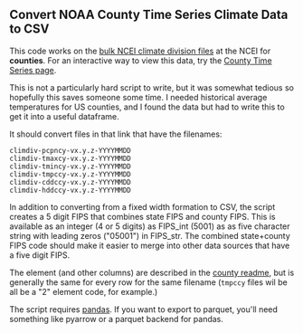 
## Convert NOAA County Time Series Climate Data to CSV

This code works on the [bulk NCEI climate division files](https://www.ncei.noaa.gov/pub/data/cirs/climdiv/) at the NCEI for **counties**. For an interactive way to view this data, try the [County Time Series page](https://www.ncei.noaa.gov/access/monitoring/climate-at-a-glance/county/time-series).

This is not a particularly hard script to write, but it was somewhat tedious so hopefully this saves someone some time. I needed historical average temperatures for US counties, and I found the data but had to write this to get it into a useful dataframe.

It should convert files in that link that have the filenames:

```
climdiv-pcpncy-vx.y.z-YYYYMMDD
climdiv-tmaxcy-vx.y.z-YYYYMMDD
climdiv-tmincy-vx.y.z-YYYYMMDD
climdiv-tmpccy-vx.y.z-YYYYMMDD
climdiv-cddccy-vx.y.z-YYYYMMDD
climdiv-hddccy-vx.y.z-YYYYMMDD
```

In addition to converting from a fixed width formation to CSV, the script creates a 5 digit FIPS that combines state FIPS and county FIPS. This is available as an integer (4 or 5 digits) as FIPS_int (5001) as as five character string with leading zeros ("05001") in FIPS_str. The combined state+county FIPS code should make it easier to merge into other data sources that have a five digit FIPS.

The element (and other columns) are described in the [county readme](https://www.ncei.noaa.gov/pub/data/cirs/climdiv/county-readme.txt), but is generally the same for every row for the same filename (`tmpccy` files wil be all be a "2" element code, for example.)

The script requires [pandas](https://pandas.pydata.org). If you want to export to parquet, you'll need something like pyarrow or a parquet backend for pandas.

